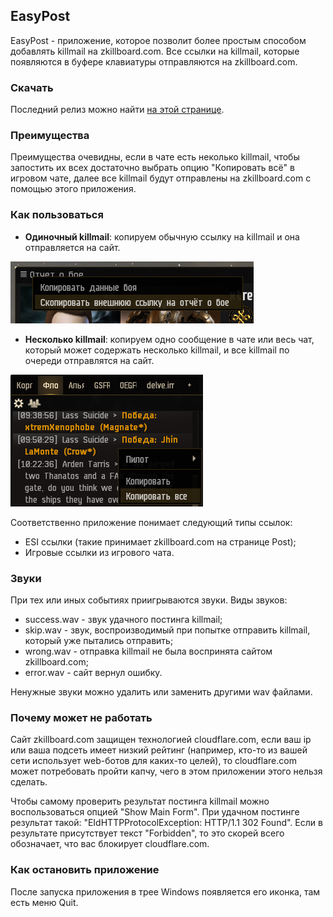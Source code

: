 ## EasyPost

EasyPost - приложение, которое позволит более простым способом добавлять killmail на zkillboard.com. 
Все ссылки на killmail, которые появляются в буфере клавиатуры отправляются на zkillboard.com.

### Скачать

Последний релиз можно найти [на этой странице](https://github.com/truekenny/EasyPost/releases).

### Преимущества

Преимущества очевидны, если в чате есть неколько killmail, чтобы запостить их всех достаточно выбрать опцию "Копировать всё" в игровом чате, далее все killmail будут отправлены на zkillboard.com с помощью этого приложения.

### Как пользоваться

- **Одиночный killmail**: копируем обычную ссылку на killmail и она отправляется на сайт.

![Killmail](https://raw.githubusercontent.com/truekenny/EasyPost/master/killmail.png)

- **Несколько killmail**: копируем одно сообщение в чате или весь чат, который может содержать несколько killmail, и все killmail по очереди отправлятся на сайт.

![Chat](https://raw.githubusercontent.com/truekenny/EasyPost/master/chat.png)

Соответственно приложение понимает следующий типы ссылок: 
- ESI ссылки (такие принимает zkillboard.com на странице Post);
- Игровые ссылки из игрового чата.

### Звуки

При тех или иных событиях приигрываются звуки.
Виды звуков:
- success.wav - звук удачного постинга killmail;
- skip.wav - звук, воспроизводимый при попытке отправить killmail, который уже пытались отправить;
- wrong.wav - отправка killmail не была воспринята сайтом zkillboard.com;
- error.wav - сайт вернул ошибку.

Ненужные звуки можно удалить или заменить другими wav файлами.

### Почему может не работать

Сайт zkillboard.com защищен технологией cloudflare.com, если ваш ip или ваша подсеть имеет низкий рейтинг (например, кто-то из вашей сети использует web-ботов для каких-то целей), то cloudflare.com может потребовать пройти капчу, чего в этом приложении этого нельзя сделать.

Чтобы самому проверить результат постинга killmail можно воспользоваться опцией "Show Main Form". 
При удачном постинге результат такой: "EIdHTTPProtocolException: HTTP/1.1 302 Found".
Если в результате присутствует текст "Forbidden", то это скорей всего обозначает, что вас блокирует cloudflare.com.

### Как остановить приложение

После запуска приложения в трее Windows появляется его иконка, там есть меню Quit.
